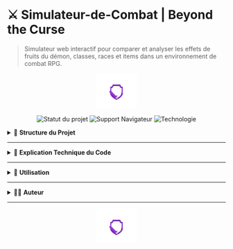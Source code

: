 
# ⚔️ Simulateur-de-Combat | Beyond the Curse
  



> Simulateur web interactif pour comparer et analyser les effets de fruits du démon, classes, races et items dans un environnement de combat RPG.

<!-- SVG animation pour style dynamique -->
<p align="center">
  <img src="./battle.gif" alt="Sword animation" height="80"/>
</p>

<div align="center">

  ![Statut du projet](https://img.shields.io/badge/Statut-En%20développement-orange)
  ![Support Navigateur](https://img.shields.io/badge/Navigateur-Tous-green)
  ![Technologie](https://img.shields.io/badge/HTML%2FJS-Bootstrap%205-blue)

</div>

<details>
<summary>📁 <strong>Structure du Projet</strong></summary>

```bash
assets/
  ├── audio/           # Sons intégrés
  ├── css/             # Fichier style.css avec Bootstrap
  ├── img/             # Logos et illustrations
  └── js/              # stats.js - logique principale

index.html             # Interface utilisateur principale
```
</details>

---

<details>
<summary>🧠 <strong>Explication Technique du Code</strong></summary>

### `index.html`
- Gère toute l'interface : boutons de navigation, formulaires de sélection (FDD, race, classe), affichage des stats et résultats.
- Utilise Bootstrap pour la mise en page responsive.
- Utilise un système d’onglets dynamiques (chaque bouton affiche une section différente du simulateur).

### `stats.js`
- Contient la **base de données locale JSON** : `fruits`, `races`, `classes`, `paliers`, `historique`.
- Toute donnée est stockée dans `localStorage`.
- Fonctions principales :
  - `Database.init()` : initialise les données.
  - `Database.save()` : enregistre les données localement.
  - `Database.getX()` / `updateX()` / `addX()` / `deleteX()` : gestion complète des entités.
  - `calculateGlobalStats()` : additionne les stats FDD + race + classe.
  - `updatePlayerStats()` : met à jour dynamiquement les champs de combat.
  - `combatBtn.addEventListener` : calcule les résultats du combat, détermine le vainqueur et enregistre dans l’historique.

### Combat & Calculs
| Élément | Description |
|--------|-------------|
| Dégâts/min | Somme des dégâts de classe + race + fruit |
| Réduction | 60% des dégâts sont considérés effectifs |
| Heal/min | Réduit les dégâts adverses |
| TTK (Time To Kill) | PV de l'adversaire / Dégâts nets |
| Historique | Chaque combat est stocké en JSON |

</details>

---

<details>
<summary>🧪 <strong>Utilisation</strong></summary>

### Prérequis

- [Tailscale](https://tailscale.com/download)
- Navigateur Web

### Lancer le projet

1. Connectez-vous via **Tailscale**.
2. Accédez à l'URL fournie (ex: `http://100.x.x.x:xxxx`).
3. Aucun build, aucune commande.

</details>

---

<details>
<summary>👨‍💻 <strong>Auteur</strong></summary>

- Dirigé par ```insupp0rtable```
- Projet conçu par ```_ImDarling_```

</details>

---

<!-- SVG animation pour style dynamique -->
<p align="center">
  <img src="./battle.gif" alt="Sword animation" height="80"/>
</p>

